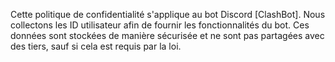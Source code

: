 Cette politique de confidentialité s'applique au bot Discord [ClashBot]. Nous collectons les ID utilisateur afin de fournir les fonctionnalités du bot. Ces données sont stockées de manière sécurisée et ne sont pas partagées avec des tiers, sauf si cela est requis par la loi.